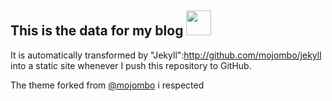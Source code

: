 This is the data for my blog <img src="https://octodex.github.com/images/linktocat.jpg" height="40">
-----
It is automatically transformed by "Jekyll":http://github.com/mojombo/jekyll into a static site whenever I push this repository to GitHub.

The theme forked from [@mojombo](https://github.com/mojombo) i respected 
